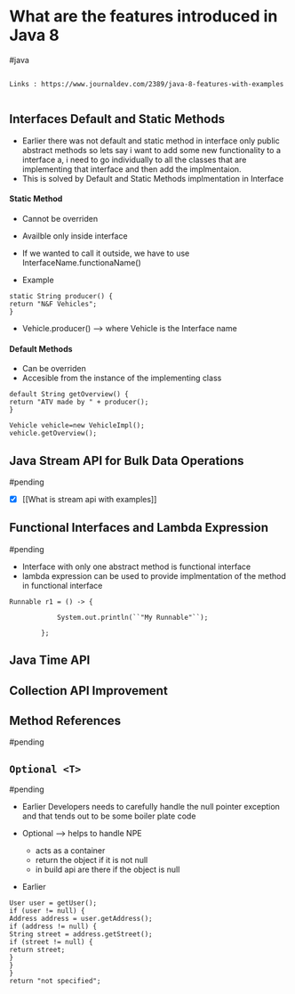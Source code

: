# What are the features introduced in Java 8
#java 


```

Links : https://www.journaldev.com/2389/java-8-features-with-examples


```
 ## Interfaces Default and Static Methods
- Earlier there was not default and static method in interface only public abstract methods so lets say i want to add some new functionality to a interface a, i need to go individually to all the classes that are implementing that interface and then add the implmentaion.
- This is solved by Default and Static Methods implmentation in Interface



#### Static Method 
- Cannot be overriden
- Availble only inside interface 
- If we wanted to call it outside, we have to use InterfaceName.functionaName()

- Example
```
static String producer() { 
return "N&F Vehicles"; 
}

```

- Vehicle.producer() --> where Vehicle is the Interface name 


#### Default Methods
- Can be overriden
- Accesible from the instance of the implementing class

```
default String getOverview() { 
return "ATV made by " + producer(); 
}
```

```
Vehicle vehicle=new VehicleImpl();
vehicle.getOverview();
```



## Java Stream API for Bulk Data Operations
#pending 
- [x] [[What is stream api with examples]]

## Functional Interfaces and Lambda Expression
#pending
- Interface with only one abstract method is functional interface
- lambda expression can be used to provide implmentation of the method in functional interface

```
Runnable r1 = () -> {

            System.out.println(``"My Runnable"``);

        };

```

## Java Time API

## Collection API Improvement







## Method References
#pending 



## ```Optional <T>```
#pending 
- Earlier Developers needs to carefully handle the null pointer exception and that tends out to be some boiler plate code
- Optional --> helps to handle  NPE 
	- acts as a container
	- return the object if it is not null
	- in build api are there if the object is null

- Earlier
```
User user = getUser(); 
if (user != null) { 
Address address = user.getAddress();
if (address != null) { 
String street = address.getStreet(); 
if (street != null) {
return street; 
} 
} 
} 
return "not specified";
```













